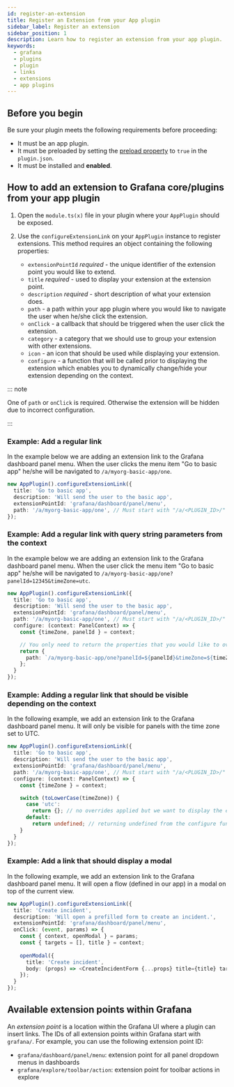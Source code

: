 ```yaml
---
id: register-an-extension
title: Register an Extension from your App plugin
sidebar_label: Register an extension
sidebar_position: 1
description: Learn how to register an extension from your app plugin.
keywords:
  - grafana
  - plugins
  - plugin
  - links
  - extensions
  - app plugins
---
```


## Before you begin

Be sure your plugin meets the following requirements before proceeding:

- It must be an app plugin.
- It must be preloaded by setting the [preload property](https://grafana.com/docs/grafana/latest/developers/plugins/metadata/#pluginjson) to `true` in the `plugin.json`.
- It must be installed and **enabled**.

## How to add an extension to Grafana core/plugins from your app plugin

1. Open the `module.ts(x)` file in your plugin where your `AppPlugin` should be exposed.

1. Use the `configureExtensionLink` on your `AppPlugin` instance to register extensions. This method requires an object containing the following properties:

   - `extensionPointId` *required* - the unique identifier of the extension point you would like to extend.
   - `title` *required* - used to display your extension at the extension point.
   - `description` *required* - short description of what your extension does.
   - `path` - a path within your app plugin where you would like to navigate the user when he/she click the extension.
   - `onClick` - a callback that should be triggered when the user click the extension.
   - `category` - a category that we should use to group your extension with other extensions.
   - `icon` - an icon that should be used while displaying your extension.
   - `configure` - a function that will be called prior to displaying the extension which enables you to dynamically change/hide your extension depending on the context.

::: note

One of `path` or `onClick` is required. Otherwise the extension will be hidden due to incorrect configuration.

:::

### Example: Add a regular link

In the example below we are adding an extension link to the Grafana dashboard panel menu. When the user clicks the menu item "Go to basic app" he/she will be navigated to `/a/myorg-basic-app/one`.

```typescript
new AppPlugin().configureExtensionLink({
  title: 'Go to basic app',
  description: 'Will send the user to the basic app',
  extensionPointId: 'grafana/dashboard/panel/menu',
  path: '/a/myorg-basic-app/one', // Must start with "/a/<PLUGIN_ID>/"
});
```

### Example: Add a regular link with query string parameters from the context

In the example below we are adding an extension link to the Grafana dashboard panel menu. When the user click the menu item "Go to basic app" he/she will be navigated to `/a/myorg-basic-app/one?panelId=12345&timeZone=utc`.

```typescript
new AppPlugin().configureExtensionLink({
  title: 'Go to basic app',
  description: 'Will send the user to the basic app',
  extensionPointId: 'grafana/dashboard/panel/menu',
  path: '/a/myorg-basic-app/one', // Must start with "/a/<PLUGIN_ID>/"
  configure: (context: PanelContext) => {
    const {timeZone, panelId } = context;

    // You only need to return the properties that you would like to override.
    return {
      path: `/a/myorg-basic-app/one?panelId=${panelId}&timeZone=${timeZone}`
    };
  }
});
```

### Example: Adding a regular link that should be visible depending on the context

In the following example, we add an extension link to the Grafana dashboard panel menu. It will only be visible for panels with the time zone set to UTC.

```typescript
new AppPlugin().configureExtensionLink({
  title: 'Go to basic app',
  description: 'Will send the user to the basic app',
  extensionPointId: 'grafana/dashboard/panel/menu',
  path: '/a/myorg-basic-app/one', // Must start with "/a/<PLUGIN_ID>/"
  configure: (context: PanelContext) => {
    const {timeZone } = context;

    switch (toLowerCase(timeZone)) {
      case 'utc':
        return {}; // no overrides applied but we want to display the extension.
      default:
        return undefined; // returning undefined from the configure function will hide the extension.
    }
  }
});
```

### Example: Add a link that should display a modal

In the following example, we add an extension link to the Grafana dashboard panel menu. It will open a flow (defined in our app) in a modal on top of the current view.

```typescript
new AppPlugin().configureExtensionLink({
  title: 'Create incident',
  description: 'Will open a prefilled form to create an incident.',
  extensionPointId: 'grafana/dashboard/panel/menu',
  onClick: (event, params) => {
    const { context, openModal } = params;
    const { targets = [], title } = context;
    
    openModal({
      title: 'Create incident',
      body: (props) => <CreateIncidentForm {...props} title={title} targets={targets}>
    });
  }
});
```

## Available extension points within Grafana

An _extension point_ is a location within the Grafana UI where a plugin can insert links. The IDs of all extension points within Grafana start with `grafana/`. For example, you can use the following extension point ID:

- `grafana/dashboard/panel/menu`: extension point for all panel dropdown menus in dashboards
- `grafana/explore/toolbar/action`: extension point for toolbar actions in explore
